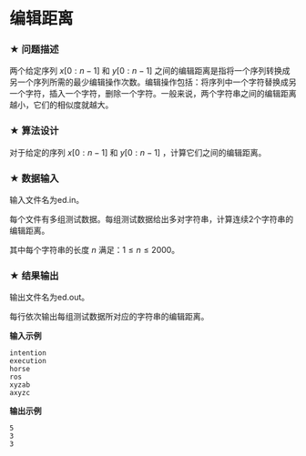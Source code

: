 # 编辑距离

### ★ 问题描述

两个给定序列 $x[0:n-1]$ 和  $y[0:n-1]$ 之间的编辑距离是指将一个序列转换成另一个序列所需的最少编辑操作次数。编辑操作包括：将序列中一个字符替换成另一个字符，插入一个字符，删除一个字符。一般来说，两个字符串之间的编辑距离越小，它们的相似度就越大。

### ★ 算法设计

对于给定的序列 $x[0:n-1]$ 和 $y[0:n-1]$ ，计算它们之间的编辑距离。

### ★ 数据输入

输入文件名为ed.in。

每个文件有多组测试数据。每组测试数据给出多对字符串，计算连续2个字符串的编辑距离。

其中每个字符串的长度 $n$ 满足：$1\leq n\leq 2000$。

### ★ 结果输出

输出文件名为ed.out。

每行依次输出每组测试数据所对应的字符串的编辑距离。

**输入示例**  

```
intention
execution
horse
ros
xyzab
axyzc
```

**输出示例**  

```
5
3
3
```
